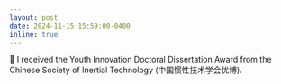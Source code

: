 ```yaml
---
layout: post
date: 2024-11-15 15:59:00-0400
inline: true
---
```


🎉 I received the Youth Innovation Doctoral Dissertation Award from the Chinese Society of Inertial Technology (中国惯性技术学会优博).
